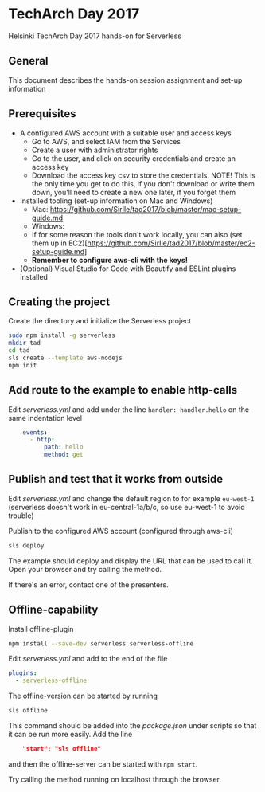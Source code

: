 # TechArch Day 2017

Helsinki TechArch Day 2017 hands-on for Serverless

## General

This document describes the hands-on session assignment and set-up information

## Prerequisites

* A configured AWS account with a suitable user and access keys
  - Go to AWS, and select IAM from the Services
  - Create a user with administrator rights
  - Go to the user, and click on security credentials and create an access key
  - Download the access key csv to store the credentials. NOTE! This is the only time you get to do this, if you don't download or write them down, you'll need to create a new one later, if you forget them
* Installed tooling (set-up information on Mac and Windows)
  * Mac: https://github.com/SirIle/tad2017/blob/master/mac-setup-guide.md
  * Windows: 
  * If for some reason the tools don't work locally, you can also (set them up in EC2)[https://github.com/SirIle/tad2017/blob/master/ec2-setup-guide.md]
  * **Remember to configure aws-cli with the keys!**
* (Optional) Visual Studio for Code with Beautify and ESLint plugins installed

## Creating the project

Create the directory and initialize the Serverless project

```bash
sudo npm install -g serverless
mkdir tad
cd tad
sls create --template aws-nodejs
npm init
```

## Add route to the example to enable http-calls

Edit _serverless.yml_ and add under the line `handler: handler.hello` on the same indentation level

```yml
    events:
      - http:
          path: hello
          method: get
```

## Publish and test that it works from outside

Edit _serverless.yml_ and change the default region to for example `eu-west-1` (serverless doesn't work in eu-central-1a/b/c, so use eu-west-1 to avoid trouble)

Publish to the configured AWS account (configured through aws-cli)

```bash
sls deploy
```

The example should deploy and display the URL that can be used to call it. Open your browser and try calling the method.

If there's an error, contact one of the presenters.

## Offline-capability

Install offline-plugin

```bash
npm install --save-dev serverless serverless-offline
```



Edit _serverless.yml_ and add to the end of the file

```yml
plugins:
  - serverless-offline
```

The offline-version can be started by running

```bash
sls offline
```

This command should be added into the _package.json_ under scripts so that it can be run more easily. Add the line

```json
    "start": "sls offline"
```

and then the offline-server can be started with `npm start`.

Try calling the method running on localhost through the browser.
